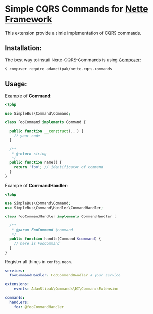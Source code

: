 Simple CQRS Commands for [Nette Framework](http://nette.org)
===

This extension provide a simle implementation of CQRS commands.

Installation:
---
The best way to install Nette-CQRS-Commands is using  [Composer](http://getcomposer.org/):

```sh
$ composer require adamstipak/nette-cqrs-commands
```

Usage:
---

Example of **Command**:

```php
<?php

use SimpleBus\Command\Command;

class FooCommand implements Command {

  public function __construct(...) {
    // your code
  }

  /**
   * @return string
   */
  public function name() {
    return 'foo'; // identificator of command
  }
}
```

Example of **CommandHandler**:

```php
<?php

use SimpleBus\Command\Command;
use SimpleBus\Command\Handler\CommandHandler;

class FooCommandHandler implements CommandHandler {

  /**
   * @param FooCommand $command
   */
  public function handle(Command $command) {
    // here is FooCommand
  }
}
```
Register all things in `config.neon`.

```yml
services:
  fooCommandHandler: FooCommandHandler # your service

extensions:
	events: AdamStipak\Commands\DI\CommandsExtension
	
commands:
  handlers:
    foo: @fooCommandHandler
```
